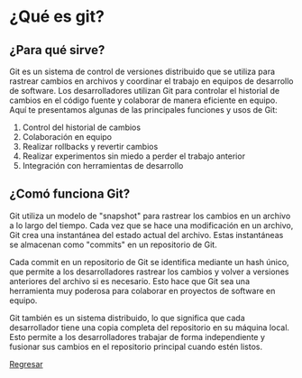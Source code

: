 # ¿Qué es git?
## ¿Para qué sirve?
Git es un sistema de control de versiones distribuido que se utiliza para rastrear cambios en archivos y coordinar el trabajo en equipos de desarrollo de software. Los desarrolladores utilizan Git para controlar el historial de cambios en el código fuente y colaborar de manera eficiente en equipo. Aquí te presentamos algunas de las principales funciones y usos de Git:

1. Control del historial de cambios
1. Colaboración en equipo
1. Realizar rollbacks y revertir cambios
1. Realizar experimentos sin miedo a perder el trabajo anterior
1. Integración con herramientas de desarrollo

## ¿Comó funciona Git?
Git utiliza un modelo de "snapshot" para rastrear los cambios en un archivo a lo largo del tiempo. Cada vez que se hace una modificación en un archivo, Git crea una instantánea del estado actual del archivo. Estas instantáneas se almacenan como "commits" en un repositorio de Git.

Cada commit en un repositorio de Git se identifica mediante un hash único, que permite a los desarrolladores rastrear los cambios y volver a versiones anteriores del archivo si es necesario. Esto hace que Git sea una herramienta muy poderosa para colaborar en proyectos de software en equipo.

Git también es un sistema distribuido, lo que significa que cada desarrollador tiene una copia completa del repositorio en su máquina local. Esto permite a los desarrolladores trabajar de forma independiente y fusionar sus cambios en el repositorio principal cuando estén listos.

[Regresar](README.md)
